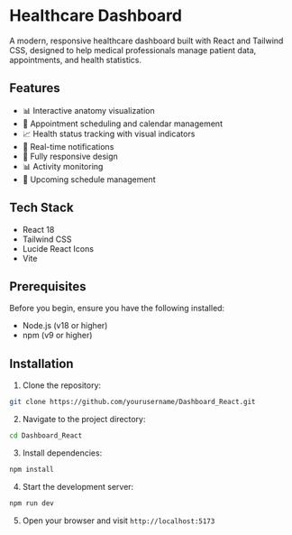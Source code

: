 # Healthcare Dashboard

A modern, responsive healthcare dashboard built with React and Tailwind CSS, designed to help medical professionals manage patient data, appointments, and health statistics.


## Features

- 📊 Interactive anatomy visualization
- 📅 Appointment scheduling and calendar management
- 📈 Health status tracking with visual indicators
- 🔔 Real-time notifications
- 📱 Fully responsive design
- 📊 Activity monitoring
- 🏥 Upcoming schedule management

## Tech Stack

- React 18
- Tailwind CSS
- Lucide React Icons
- Vite

## Prerequisites

Before you begin, ensure you have the following installed:
- Node.js (v18 or higher)
- npm (v9 or higher)

## Installation

1. Clone the repository:
```bash
git clone https://github.com/yourusername/Dashboard_React.git
```

2. Navigate to the project directory:
```bash
cd Dashboard_React
```

3. Install dependencies:
```bash
npm install
```

4. Start the development server:
```bash
npm run dev
```

5. Open your browser and visit `http://localhost:5173`


